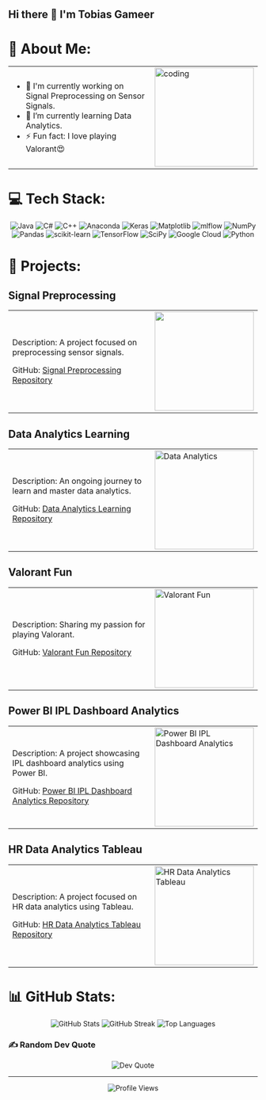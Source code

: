 ## Hi there 👋 I'm Tobias Gameer

<!--
**krngrover6/krngrover6** is a ✨ _special_ ✨ repository because its `README.md` (this file) appears on your GitHub profile.
-->

# 💫 About Me:
<table>
  <tr>
    <td>
      <ul>
        <li>🔭 I'm currently working on Signal Preprocessing on Sensor Signals.</li>
        <li>🌱 I’m currently learning Data Analytics.</li>
        <li>⚡ Fun fact: I love playing Valorant😍</li>
      </ul>
    </td>
    <td>
      <img align="right" src="https://i.giphy.com/media/v1.Y2lkPTc5MGI3NjExNTZtaDQ1bWMzMnZ6dWFqa2lpZXJyYXlzbTA0ZTk4YjE3NXlkZjV1byZlcD12MV9pbnRlcm5hbF9naWZfYnlfaWQmY3Q9Zw/2IudUHdI075HL02Pkk/giphy.gif" width="200" alt="coding"/>
    </td>
  </tr>
</table>

# 💻 Tech Stack:
<p align="center">
  <img src="https://img.shields.io/badge/java-%23ED8B00.svg?style=for-the-badge&logo=openjdk&logoColor=white" alt="Java"/>
  <img src="https://img.shields.io/badge/c%23-%23239120.svg?style=for-the-badge&logo=csharp&logoColor=white" alt="C#"/>
  <img src="https://img.shields.io/badge/c++-%2300599C.svg?style=for-the-badge&logo=c%2B%2B&logoColor=white" alt="C++"/>
  <img src="https://img.shields.io/badge/Anaconda-%2344A833.svg?style=for-the-badge&logo=anaconda&logoColor=white" alt="Anaconda"/>
  <img src="https://img.shields.io/badge/Keras-%23D00000.svg?style=for-the-badge&logo=Keras&logoColor=white" alt="Keras"/>
  <img src="https://img.shields.io/badge/Matplotlib-%23ffffff.svg?style=for-the-badge&logo=Matplotlib&logoColor=black" alt="Matplotlib"/>
  <img src="https://img.shields.io/badge/mlflow-%23d9ead3.svg?style=for-the-badge&logo=numpy&logoColor=blue" alt="mlflow"/>
  <img src="https://img.shields.io/badge/numpy-%23013243.svg?style=for-the-badge&logo=numpy&logoColor=white" alt="NumPy"/>
  <img src="https://img.shields.io/badge/pandas-%23150458.svg?style=for-the-badge&logo=pandas&logoColor=white" alt="Pandas"/>
  <img src="https://img.shields.io/badge/scikit--learn-%23F7931E.svg?style=for-the-badge&logo=scikit-learn&logoColor=white" alt="scikit-learn"/>
  <img src="https://img.shields.io/badge/TensorFlow-%23FF6F00.svg?style=for-the-badge&logo=TensorFlow&logoColor=white" alt="TensorFlow"/>
  <img src="https://img.shields.io/badge/SciPy-%230C55A5.svg?style=for-the-badge&logo=scipy&logoColor=%white" alt="SciPy"/>
  <img src="https://img.shields.io/badge/GoogleCloud-%234285F4.svg?style=for-the-badge&logo=google-cloud&logoColor=white" alt="Google Cloud"/>
  <img src="https://img.shields.io/badge/python-3670A0?style=for-the-badge&logo=python&logoColor=ffdd54" alt="Python"/>
</p>

# 🚀 Projects:
## Signal Preprocessing
<table>
  <tr>
    <td>
      <p>Description: A project focused on preprocessing sensor signals.</p>
      <p>GitHub: <a href="https://github.com/yourusername/project1">Signal Preprocessing Repository</a></p>
    </td>
    <td>
      <img align="right" src="https://i.giphy.com/media/v1.Y2lkPTc5MGI3NjExZ256emt0OWxkZTdtYml0M293MndhbWYyYzQ1dmE5ZjJkZDQ2NGlsMCZlcD12MV9pbnRlcm5hbF9naWZfYnlfaWQmY3Q9Zw/PiqLX3boNLzNolfkfx/giphy.gif" width="200" height = "200"/>
    </td>
  </tr>
</table>

## Data Analytics Learning
<table>
  <tr>
    <td>
      <p>Description: An ongoing journey to learn and master data analytics.</p>
      <p>GitHub: <a href="https://github.com/yourusername/project2">Data Analytics Learning Repository</a></p>
    </td>
    <td>
      <img align="right" src="https://media.giphy.com/media/3o6ZtpxSZbQRRnwCKQ/giphy.gif" width="200" alt="Data Analytics"/>
    </td>
  </tr>
</table>

## Valorant Fun
<table>
  <tr>
    <td>
      <p>Description: Sharing my passion for playing Valorant.</p>
      <p>GitHub: <a href="https://github.com/yourusername/project3">Valorant Fun Repository</a></p>
    </td>
    <td>
      <img align="right" src="https://media.giphy.com/media/QXkfNbnqAHgz7jyL2k/giphy.gif" width="200" alt="Valorant Fun"/>
    </td>
  </tr>
</table>

## Power BI IPL Dashboard Analytics
<table>
  <tr>
    <td>
      <p>Description: A project showcasing IPL dashboard analytics using Power BI.</p>
      <p>GitHub: <a href="https://github.com/yourusername/project4">Power BI IPL Dashboard Analytics Repository</a></p>
    </td>
    <td>
      <img align="right" src="https://media.giphy.com/media/Y4ak9Ki2GZCbJxAnJD/giphy.gif" width="200" alt="Power BI IPL Dashboard Analytics"/>
    </td>
  </tr>
</table>

## HR Data Analytics Tableau
<table>
  <tr>
    <td>
      <p>Description: A project focused on HR data analytics using Tableau.</p>
      <p>GitHub: <a href="https://github.com/yourusername/project5">HR Data Analytics Tableau Repository</a></p>
    </td>
    <td>
      <img align="right" src="https://media.giphy.com/media/3o7aCTfyhYawdOXcFW/giphy.gif" width="200" alt="HR Data Analytics Tableau"/>
    </td>
  </tr>
</table>

# 📊 GitHub Stats:
<p align="center">
  <img src="https://github-readme-stats.vercel.app/api?username=krngrover6&theme=dark&hide_border=false&include_all_commits=false&count_private=false" alt="GitHub Stats"/>
  <img src="https://github-readme-streak-stats.herokuapp.com/?user=krngrover6&theme=dark&hide_border=false" alt="GitHub Streak"/>
  <img src="https://github-readme-stats.vercel.app/api/top-langs/?username=krngrover6&theme=dark&hide_border=false&include_all_commits=false&count_private=false&layout=compact" alt="Top Languages"/>
</p>

### ✍️ Random Dev Quote
<p align="center">
  <img src="https://quotes-github-readme.vercel.app/api?type=horizontal&theme=radical" alt="Dev Quote"/>
</p>

---

<p align="center">
  <img src="https://visitcount.itsvg.in/api?id=krngrover6&icon=1&color=0" alt="Profile Views"/>
</p>

<!-- Proudly created with GPRM ( https://gprm.itsvg.in ) -->
